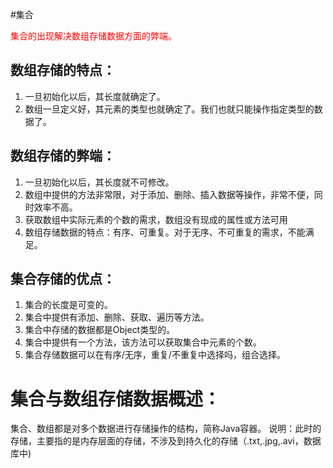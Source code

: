 #集合

<font color = red>集合的出现解决数组存储数据方面的弊端。</font>

## 数组存储的特点：

1. 一旦初始化以后，其长度就确定了。
2. 数组一旦定义好，其元素的类型也就确定了。我们也就只能操作指定类型的数据了。
## 数组存储的弊端：

1. 一旦初始化以后，其长度就不可修改。
2. 数组中提供的方法非常限，对于添加、删除、插入数据等操作，非常不便，同时效率不高。
3. 获取数组中实际元素的个数的需求，数组没有现成的属性或方法可用
4. 数组存储数据的特点：有序、可重复。对于无序、不可重复的需求，不能满足。
## 集合存储的优点：

1. 集合的长度是可变的。
2. 集合中提供有添加、删除、获取、遍历等方法。
3. 集合中存储的数据都是Object类型的。
4. 集合中提供有一个方法，该方法可以获取集合中元素的个数。
5. 集合存储数据可以在有序/无序，重复/不重复中选择吗，组合选择。

# 集合与数组存储数据概述：
集合、数组都是对多个数据进行存储操作的结构，简称Java容器。
说明：此时的存储，主要指的是内存层面的存储，不涉及到持久化的存储（.txt,.jpg,.avi，数据库中)



